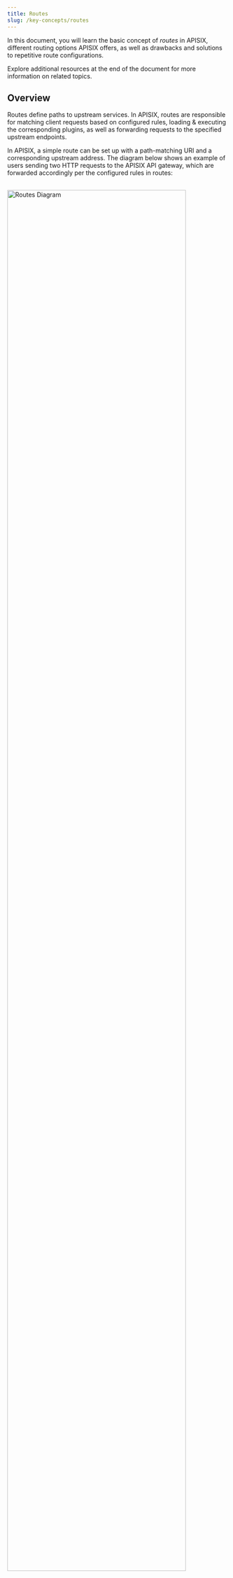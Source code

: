 ```yaml
---
title: Routes
slug: /key-concepts/routes
---
```


In this document, you will learn the basic concept of _routes_ in APISIX, different routing options APISIX offers, as well as drawbacks and solutions to repetitive route configurations. 

Explore additional resources at the end of the document for more information on related topics. 


## Overview

Routes define paths to upstream services. In APISIX, routes are responsible for matching client requests based on configured rules, loading & executing the corresponding plugins, as well as forwarding requests to the specified upstream endpoints.

In APISIX, a simple route can be set up with a path-matching URI and a corresponding upstream address. The diagram below shows an example of users sending two HTTP requests to the APISIX API gateway, which are forwarded accordingly per the configured rules in routes: 

<br />

<div style={{textAlign: 'center'}}>
<img src="https://static.apiseven.com/uploads/2023/02/24/1yJwf7in_routes.svg" alt="Routes Diagram" width="90%" />
</div>

<br /><br />

Routes are often configured with plugins as well. For example, [configuring the rate-limit plugin in a route](../../getting-started/rate-limiting.md) will enable rate-limiting effects. 


## Routing Options

APISIX has three HTTP router options to choose from.

By default, APISIX uses the `radixtree_uri` routing option, which routes requests by URI paths. This is useful in routing east-west traffic (e.g. between microservices). 

Another option is `radixtree_host_uri` which routes requests by hosts and URI paths. This is useful in routing north-south traffic between clients and servers.

Finally, there is a `radixtree_uri_with_parameter` routing option, which is an enhancement of `radixtree_uri` where parameter matching is supported. 

The different routing options can be configured in `conf/config.yaml` under `apisix.router.http`. 

## Routes, Upstreams, and Services

While routes are essential in defining the paths of traffic flows, there are drawbacks to repetitive route configurations (i.e. hard coding **the same upstream addresses or plugin names** for a group of routes). During the time of updates, the repetitive field(s) of these routes will need to be traversed and updated one by one. Configurations like this increase a lot of maintenance costs as a result, especially in large-scale systems with many routes.

To address this issue, [Upstreams](./upstreams.md) and [Services](./services.md) were designed to abstract away repetitive information and reduce redundancies, following the [DRY principle](https://en.wikipedia.org/wiki/Don%27t_repeat_yourself). 

## Additional Resource(s)
* Getting Started - [Configure Routes](../../getting-started/configure-routes.md)
[//]: <TODO: Configure Routes via APISIX Admin API>
[//]: <TODO: Configure Routes via APISIX Dashbaord>
[//]: <TODO: Configure Routes in Configuration File>
[//]: <TODO: Service Routing>
[//]: <TODO: Router Expressions>
